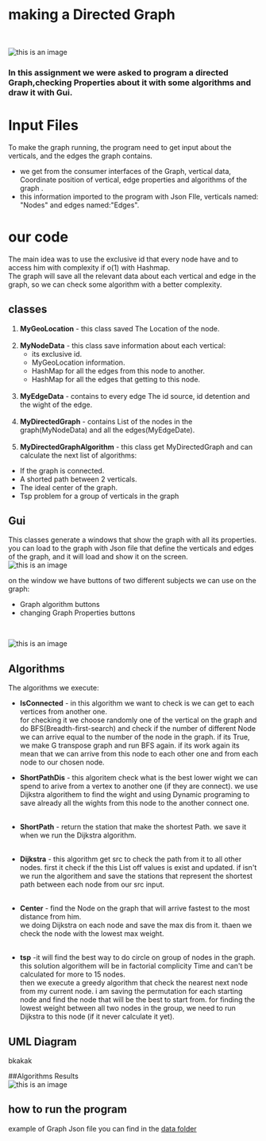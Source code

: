 ﻿# making a Directed Graph
<br /> 


![this is an image](https://i.ibb.co/G5ynrVT/0-hdx0-WTASo-HI5jy-ZJ.jpg)  <br />
### In this assignment we were asked to program a directed Graph,checking Properties about it with some algorithms and draw it with Gui. 



# Input Files <br />
To make the graph running, the program need to get input about the verticals, and the edges the graph contains.

- we get from the consumer interfaces of the Graph, vertical data, Coordinate position of vertical, edge properties and algorithms of the graph .
- this information imported to the program with Json FIle, verticals named: "Nodes" and edges named:"Edges".
<photo>
  


# our code <br />
The main idea was to use the exclusive id that every node have and to access him with complexity if o(1) with Hashmap.<br />
The graph will save all the relevant data about each vertical and edge in the graph, so we can check some algorithm with a better complexity.

## classes <br />
1. **MyGeoLocation** - this class saved The Location of the node.
   <br /><br />
2. **MyNodeData** - this class save information about each vertical:
   - its exclusive id.
    - MyGeoLocation information.
    - HashMap for all the edges from this node to another.
    - HashMap for all the edges that getting to this node.                
      <br />
3. **MyEdgeData** - contains to every edge The id source, id detention and the wight of the edge.<br /><br />
4. **MyDirectedGraph** - contains List of the nodes in the graph(MyNodeData) and all the edges(MyEdgeDate).<br /><br />
5. **MyDirectedGraphAlgorithm** - this class get MyDirectedGraph and can calculate the next list of algorithms:
- If the graph is connected.
- A shorted path between 2 verticals.
- The ideal center of the graph.
- Tsp problem for a group of verticals in the graph
  <br />
  
## Gui <br />
This classes generate a windows that show the graph with all its properties.<br />
<photo>
you can load to the graph with Json file that define the verticals and edges of the graph, and it will load and show it on the screen.
<br />
![this is an image](https://i.ibb.co/gDh9Rj5/image.png)  <br /> 

on the window we have buttons of two different subjects we can use on the graph:
- Graph algorithm buttons
- changing Graph Properties buttons
<br />

![this is an image](https://i.ibb.co/6mP87Nw/image.png)  <br />



## Algorithms<br />

The algorithms we execute:
- **IsConnected** - in this algorithm we want to check is we can get to each vertices from another one. <br />
  for checking it we choose randomly one of the vertical on the graph and do BFS(Breadth-first-search) and check if the number of different Node we can arrive equal to the number of the node in the graph. if its True, we make G transpose graph and run BFS again.
  if its work again its mean that we can arrive from this node to each other one and from each node to our chosen node.
    

- **ShortPathDis** - this algoritem check what is the best lower wight we can spend to arive from a vertex to another one (if they are connect).
  we use Dijkstra algorithem to find the wight and using Dynamic programing to save already all the wights from this node to the another connect one. <br /><br />
- **ShortPath** - return the station that make the shortest Path. we save it when we run the Dijkstra algorithm. <br /><br />
- **Dijkstra** - this algorithm get src to check the path from it to all other nodes. first it check if the this List off values is exist and updated. if isn't we run the algorithem and save the stations that represent the shortest path between each node from our src input.<br /><br />
- **Center** - find the Node on the graph that will arrive fastest to the most distance from him. <br />
we doing Dijkstra on each node and save the max dis from it. thaen we check the node with the lowest max weight. <br /><br />

- **tsp** -it will find the best way to do circle on group of nodes in the graph. 
  this solution algorithem will be in factorial complicity Time and can't be calculated for more to 15 nodes. <br />
  then we execute a greedy algorithm that check the nearest next node from my current node.
  i am saving the permutation for each starting node and find the node that will be the best to start from.
  for finding the lowest weight between all two nodes in the group, we need to run Dijkstra to this node (if it never calculate it yet).
  


## UML Diagram <br />
bkakak<br />

##Algorithms Results<br />
![this is an image](https://i.ibb.co/yftKZ9d/result.png)
## how to run the program <br />

example of Graph Json file you can find in the [data folder](https://github.com/dvirGev/OOP--Ex2/tree/main/data)  <br />












